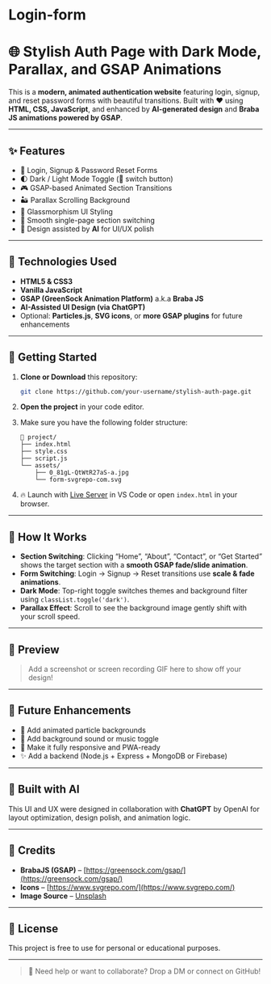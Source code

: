 ﻿# Login-form
# 🌐 Stylish Auth Page with Dark Mode, Parallax, and GSAP Animations

This is a **modern, animated authentication website** featuring login, signup, and reset password forms with beautiful transitions. Built with ❤️ using **HTML, CSS, JavaScript**, and enhanced by **AI-generated design** and **Braba JS animations powered by GSAP**.

---

## ✨ Features

- 🔐 Login, Signup & Password Reset Forms
- 🌓 Dark / Light Mode Toggle (🌙 switch button)
- 🎮 GSAP-based Animated Section Transitions
- 🏜️ Parallax Scrolling Background
- 🛀 Glassmorphism UI Styling
- 🔀 Smooth single-page section switching
- 🤖 Design assisted by **AI** for UI/UX polish

---

## 💪 Technologies Used

- **HTML5 & CSS3**
- **Vanilla JavaScript**
- **GSAP (GreenSock Animation Platform)** a.k.a **Braba JS**
- **AI-Assisted UI Design (via ChatGPT)**
- Optional: **Particles.js**, **SVG icons**, or **more GSAP plugins** for future enhancements

---

## 🚀 Getting Started

1. **Clone or Download** this repository:

   ```bash
   git clone https://github.com/your-username/stylish-auth-page.git
   ```

2. **Open the project** in your code editor.

3. Make sure you have the following folder structure:

   ```
   📁 project/
   ├── index.html
   ├── style.css
   ├── script.js
   └── assets/
       ├── 0_81gL-QtWtR27aS-a.jpg
       └── form-svgrepo-com.svg
   ```

4. 🔥 Launch with [Live Server](https://marketplace.visualstudio.com/items?itemName=ritwickdey.LiveServer) in VS Code or open `index.html` in your browser.

---

## 🧠 How It Works

- **Section Switching**: Clicking “Home”, “About”, “Contact”, or “Get Started” shows the target section with a **smooth GSAP fade/slide animation**.
- **Form Switching**: Login → Signup → Reset transitions use **scale & fade animations**.
- **Dark Mode**: Top-right toggle switches themes and background filter using `classList.toggle('dark')`.
- **Parallax Effect**: Scroll to see the background image gently shift with your scroll speed.

---

## 📸 Preview

> Add a screenshot or screen recording GIF here to show off your design!

---

## 🧪 Future Enhancements

- 🌟 Add animated particle backgrounds
- 🎵 Add background sound or music toggle
- 📲 Make it fully responsive and PWA-ready
- ✨ Add a backend (Node.js + Express + MongoDB or Firebase)

---

## 🤖 Built with AI

This UI and UX were designed in collaboration with **ChatGPT** by OpenAI for layout optimization, design polish, and animation logic.

---

## 🧠 Credits

- **BrabaJS (GSAP)** – [https://greensock.com/gsap/](https://greensock.com/gsap/)
- **Icons** – [https://www.svgrepo.com/](https://www.svgrepo.com/)
- **Image Source** – [Unsplash](https://unsplash.com)

---

## 📜 License

This project is free to use for personal or educational purposes.

---

> 💬 Need help or want to collaborate? Drop a DM or connect on GitHub!

